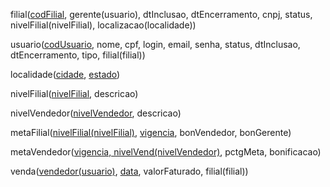 filial(<ins>codFilial</ins>, gerente(usuario), dtInclusao, dtEncerramento, cnpj, status, nivelFilial(nivelFilial), localizacao(localidade))

usuario(<ins>codUsuario</ins>, nome, cpf, login, email, senha, status, dtInclusao, dtEncerramento, tipo, filial(filial))

localidade(<ins>cidade</ins>, <ins>estado</ins>)

nivelFilial(<ins>nivelFilial</ins>, descricao)

nivelVendedor(<ins>nivelVendedor</ins>, descricao)

metaFilial(<ins>nivelFilial(nivelFilial)</ins>, <ins>vigencia</ins>, bonVendedor, bonGerente)

metaVendedor(<ins>vigencia, nivelVend(nivelVendedor)</ins>, pctgMeta, bonificacao)

venda(<ins>vendedor(usuario)</ins>, <ins>data</ins>, valorFaturado, filial(filial))